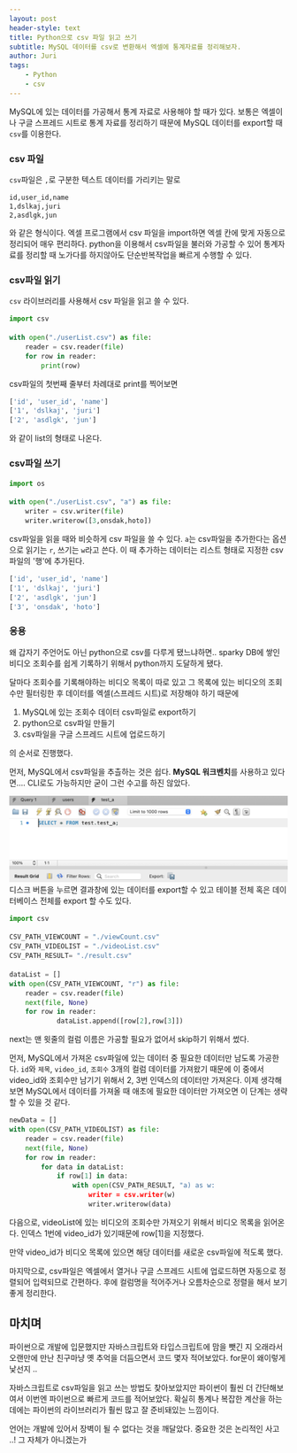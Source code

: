 ```yaml
---
layout: post
header-style: text
title: Python으로 csv 파일 읽고 쓰기
subtitle: MySQL 데이터를 csv로 변환해서 엑셀에 통계자료를 정리해보자.
author: Juri
tags:
    - Python
    - csv
---
```


MySQL에 있는 데이터를 가공해서 통계 자료로 사용해야 할 때가 있다. 보통은 엑셀이나 구글 스프레드 시트로 통계 자료를 정리하기 때문에 MySQL 데이터를 export할 때 `csv`를 이용한다.

### csv 파일

`csv`파일은 `,`로 구분한 텍스트 데이터를 가리키는 말로

```csv
id,user_id,name
1,dslkaj,juri
2,asdlgk,jun
```

와 같은 형식이다. 엑셀 프로그램에서 csv 파일을 import하면 엑셀 칸에 맞게 자동으로 정리되어 매우 편리하다. python을 이용해서 csv파일을 불러와 가공할 수 있어 통계자료를 정리할 때 노가다를 하지않아도 단순반복작업을 빠르게 수행할 수 있다.

### csv파일 읽기

`csv` 라이브러리를 사용해서 csv 파일을 읽고 쓸 수 있다.

```py
import csv

with open("./userList.csv") as file:
    reader = csv.reader(file)
    for row in reader:
        print(row)
```

csv파일의 첫번째 줄부터 차례대로 print를 찍어보면

```bash
['id', 'user_id', 'name']
['1', 'dslkaj', 'juri']
['2', 'asdlgk', 'jun']
```

와 같이 list의 형태로 나온다.

### csv파일 쓰기

```py
import os

with open("./userList.csv", "a") as file:
    writer = csv.writer(file)
    writer.writerow([3,onsdak,hoto])
```

csv파일을 읽을 때와 비슷하게 csv 파일을 쓸 수 있다. `a`는 csv파일을 추가한다는 옵션으로 읽기는 `r`, 쓰기는 `w`라고 쓴다.
이 때 추가하는 데이터는 리스트 형태로 지정한 csv파일의 '행'에 추가된다.

```bash
['id', 'user_id', 'name']
['1', 'dslkaj', 'juri']
['2', 'asdlgk', 'jun']
['3', 'onsdak', 'hoto']
```

### 응용

왜 갑자기 주언어도 아닌 python으로 csv를 다루게 됐느냐하면.. sparky DB에 쌓인 비디오 조회수를 쉽게 기록하기 위해서 python까지 도달하게 됐다.

달마다 조회수를 기록해야하는 비디오 목록이 따로 있고 그 목록에 있는 비디오의 조회수만 필터링한 후 데이터를 엑셀(스프레드 시트)로 저장해야 하기 때문에

1. MySQL에 있는 조회수 데이터 csv파일로 export하기
2. python으로 csv파일 만들기
3. csv파일을 구글 스프레드 시트에 업로드하기

의 순서로 진행했다.

먼저, MySQL에서 csv파일을 추츨하는 것은 쉽다. **MySQL 워크벤치**를 사용하고 있다면.... CLI로도 가능하지만 굳이 그런 수고를 하진 않았다.

![](/img/in-post/csv-file.png)
디스크 버튼을 누르면 결과창에 있는 데이터를 export할 수 있고 테이블 전체 혹은 데이터베이스 전체를 export 할 수도 있다.

```py
import csv

CSV_PATH_VIEWCOUNT = "./viewCount.csv"
CSV_PATH_VIDEOLIST = "./videoList.csv"
CSV_PATH_RESULT= "./result.csv"

dataList = []
with open(CSV_PATH_VIEWCOUNT, "r") as file:
    reader = csv.reader(file)
    next(file, None)
    for row in reader:
            dataList.append([row[2],row[3]])
```

next는 맨 윗줄의 컬럼 이름은 가공할 필요가 없어서 skip하기 위해서 썼다.

먼저, MySQL에서 가져온 csv파일에 있는 데이터 중 필요한 데이터만 남도록 가공한다. `id`와 `제목`, `video_id`, `조회수` 3개의 컬럼 데이터를 가져왔기 때문에 이 중에서 video_id와 조회수만 남기기 위해서 2, 3번 인덱스의 데이터만 가져온다. 이제 생각해보면 MySQL에서 데이터를 가져올 때 애초에 필요한 데이터만 가져오면 이 단계는 생략할 수 있을 것 같다.

```py
newData = []
with open(CSV_PATH_VIDEOLIST) as file:
    reader = csv.reader(file)
    next(file, None)
    for row in reader:
        for data in dataList:
            if row[1] in data:
                with open(CSV_PATH_RESULT, "a) as w:
                    writer = csv.writer(w)
                    writer.writerow(data)


```

다음으로, videoList에 있는 비디오의 조회수만 가져오기 위해서 비디오 목록을 읽어온다. 인덱스 1번에 video_id가 있기때문에 row[1]을 지정했다.

만약 video_id가 비디오 목록에 있으면 해당 데이터를 새로운 csv파일에 적도록 했다.

마지막으로, csv파일은 엑셀에서 열거나 구글 스프레드 시트에 업로드하면 자동으로 정렬되어 입력되므로 간편하다. 후에 컬럼명을 적어주거나 오름차순으로 정렬을 해서 보기 좋게 정리한다.

## 마치며

파이썬으로 개발에 입문했지만 자바스크립트와 타입스크립트에 맘을 뺏긴 지 오래라서 오랜만에 만난 친구마냥 옛 추억을 더듬으면서 코드 몇자 적어보았다. for문이 왜이렇게 낯선지 ..

자바스크립트로 csv파일을 읽고 쓰는 방법도 찾아보았지만 파이썬이 훨씬 더 간단해보여서 이번엔 파이썬으로 빠르게 코드를 적어보았다. 확실히 통계나 복잡한 계산을 하는데에는 파이썬의 라이브러리가 훨씬 많고 잘 준비돼있는 느낌이다.

언어는 개발에 있어서 장벽이 될 수 없다는 것을 깨달았다. 중요한 것은 논리적인 사고 ..! 그 자체가 아니겠는가
